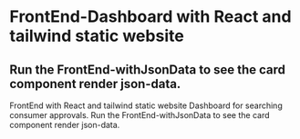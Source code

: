 
# FrontEnd-Dashboard with React and tailwind static website 

## Run the FrontEnd-withJsonData to see the card component render json-data.


FrontEnd with React and tailwind static website
Dashboard for searching consumer approvals.
Run the FrontEnd-withJsonData to see the card component render json-data.
